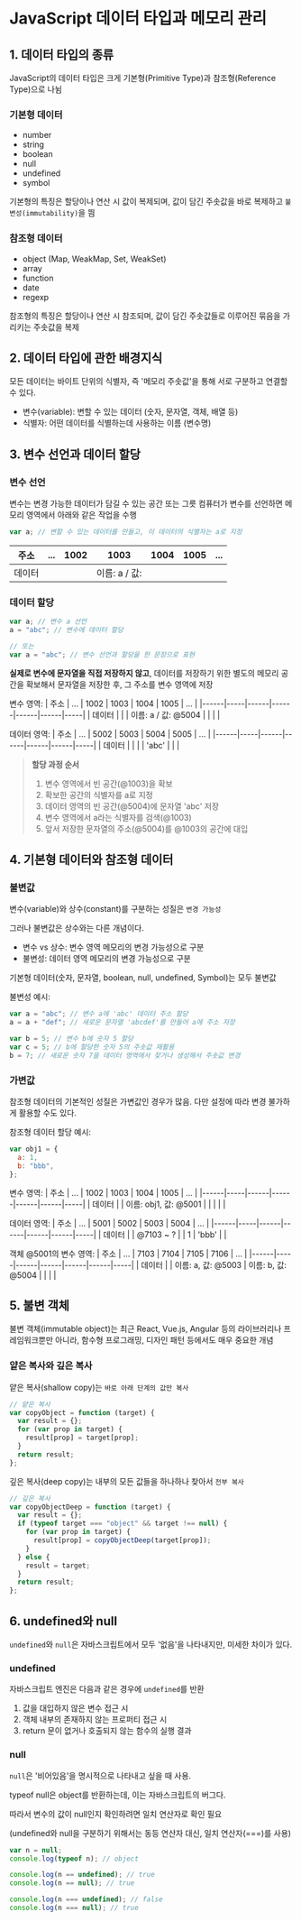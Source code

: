# JavaScript 데이터 타입과 메모리 관리

## 1. 데이터 타입의 종류

JavaScript의 데이터 타입은 크게 기본형(Primitive Type)과 참조형(Reference Type)으로 나뉨

### 기본형 데이터

- number
- string
- boolean
- null
- undefined
- symbol

기본형의 특징은 할당이나 연산 시 값이 복제되며, 값이 담긴 주솟값을 바로 복제하고 `불변성(immutability)`을 띔

### 참조형 데이터

- object (Map, WeakMap, Set, WeakSet)
- array
- function
- date
- regexp

참조형의 특징은 할당이나 연산 시 참조되며, 값이 담긴 주솟값들로 이루어진 묶음을 가리키는 주솟값을 복제

## 2. 데이터 타입에 관한 배경지식

모든 데이터는 바이트 단위의 식별자, 즉 '메모리 주솟값'을 통해 서로 구분하고 연결할 수 있다.

- 변수(variable): 변할 수 있는 데이터 (숫자, 문자열, 객체, 배열 등)
- 식별자: 어떤 데이터를 식별하는데 사용하는 이름 (변수명)

## 3. 변수 선언과 데이터 할당

### 변수 선언

변수는 변경 가능한 데이터가 담길 수 있는 공간 또는 그릇
컴퓨터가 변수를 선언하면 메모리 영역에서 아래와 같은 작업을 수행

```javascript
var a; // 변할 수 있는 데이터를 만들고, 이 데이터의 식별자는 a로 지정
```

| 주소   | ... | 1002 | 1003          | 1004 | 1005 | ... |
| ------ | --- | ---- | ------------- | ---- | ---- | --- |
| 데이터 |     |      | 이름: a / 값: |      |      |     |

### 데이터 할당

```javascript
var a; // 변수 a 선언
a = "abc"; // 변수에 데이터 할당

// 또는
var a = "abc"; // 변수 선언과 할당을 한 문장으로 표현
```

**실제로 변수에 문자열을 직접 저장하지 않고**, 데이터를 저장하기 위한 별도의 메모리 공간을 확보해서 문자열을 저장한 후, 그 주소를 변수 영역에 저장

변수 영역:
| 주소 | ... | 1002 | 1003 | 1004 | 1005 | ... |
|------|-----|------|------|------|------|-----|
| 데이터 | | | 이름: a / 값: @5004 | | | |

데이터 영역:
| 주소 | ... | 5002 | 5003 | 5004 | 5005 | ... |
|------|-----|------|------|------|------|-----|
| 데이터 | | | | 'abc' | | |

> **할당 과정 순서**
>
> 1. 변수 영역에서 빈 공간(@1003)을 확보
> 2. 확보한 공간의 식별자를 a로 지정
> 3. 데이터 영역의 빈 공간(@5004)에 문자열 'abc' 저장
> 4. 변수 영역에서 a라는 식별자를 검색(@1003)
> 5. 앞서 저장한 문자열의 주소(@5004)를 @1003의 공간에 대입

## 4. 기본형 데이터와 참조형 데이터

### 불변값

변수(variable)와 상수(constant)를 구분하는 성질은 `변경 가능성`

그러나 불변값은 상수와는 다른 개념이다.

- 변수 vs 상수: 변수 영역 메모리의 변경 가능성으로 구분
- 불변성: 데이터 영역 메모리의 변경 가능성으로 구분

기본형 데이터(숫자, 문자열, boolean, null, undefined, Symbol)는 모두 불변값

불변성 예시:

```javascript
var a = "abc"; // 변수 a에 'abc' 데이터 주소 할당
a = a + "def"; // 새로운 문자열 'abcdef'를 만들어 a에 주소 저장

var b = 5; // 변수 b에 숫자 5 할당
var c = 5; // b에 할당한 숫자 5의 주솟값 재활용
b = 7; // 새로운 숫자 7을 데이터 영역에서 찾거나 생성해서 주솟값 변경
```

### 가변값

참조형 데이터의 기본적인 성질은 가변값인 경우가 많음. 다만 설정에 따라 변경 불가하게 활용할 수도 있다.

참조형 데이터 할당 예시:

```javascript
var obj1 = {
  a: 1,
  b: "bbb",
};
```

변수 영역:
| 주소 | ... | 1002 | 1003 | 1004 | 1005 | ... |
|------|-----|------|------|------|------|-----|
| 데이터 | | 이름: obj1, 값: @5001 | | | | |

데이터 영역:
| 주소 | ... | 5001 | 5002 | 5003 | 5004 | ... |
|------|-----|------|------|------|------|-----|
| 데이터 | | @7103 ~ ? | | 1 | 'bbb' | |

객체 @5001의 변수 영역:
| 주소 | ... | 7103 | 7104 | 7105 | 7106 | ... |
|------|-----|------|------|------|------|-----|
| 데이터 | | 이름: a, 값: @5003 | 이름: b, 값: @5004 | | | |

## 5. 불변 객체

불변 객체(immutable object)는 최근 React, Vue.js, Angular 등의 라이브러리나 프레임워크뿐만 아니라, 함수형 프로그래밍, 디자인 패턴 등에서도 매우 중요한 개념

### 얕은 복사와 깊은 복사

얕은 복사(shallow copy)는 `바로 아래 단계의 값만 복사`

```javascript
// 얕은 복사
var copyObject = function (target) {
  var result = {};
  for (var prop in target) {
    result[prop] = target[prop];
  }
  return result;
};
```

깊은 복사(deep copy)는 내부의 모든 값들을 하나하나 찾아서 `전부 복사`

```javascript
// 깊은 복사
var copyObjectDeep = function (target) {
  var result = {};
  if (typeof target === "object" && target !== null) {
    for (var prop in target) {
      result[prop] = copyObjectDeep(target[prop]);
    }
  } else {
    result = target;
  }
  return result;
};
```

## 6. undefined와 null

`undefined`와 `null`은 자바스크립트에서 모두 '없음'을 나타내지만, 미세한 차이가 있다.

### undefined

자바스크립트 엔진은 다음과 같은 경우에 `undefined`를 반환

1. 값을 대입하지 않은 변수 접근 시
2. 객체 내부의 존재하지 않는 프로퍼티 접근 시
3. return 문이 없거나 호출되지 않는 함수의 실행 결과

### null

`null`은 '비어있음'을 명시적으로 나타내고 싶을 때 사용.

typeof null은 object를 반환하는데, 이는 자바스크립트의 버그다.

따라서 변수의 값이 null인지 확인하려면 일치 연산자로 확인 필요

(undefined와 null을 구분하기 위해서는 동등 연산자 대신, 일치 연산자(===)를 사용)

```javascript
var n = null;
console.log(typeof n); // object

console.log(n == undefined); // true
console.log(n == null); // true

console.log(n === undefined); // false
console.log(n === null); // true
```
